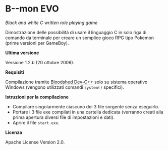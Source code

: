 # B--mon EVO
*Black and white C written role playing game*

Dimostrazione delle possibilità di usare il linguaggio C in solo riga di comando da terminale per creare un semplice gioco RPG tipo Pokemon (prime versioni per GameBoy).

**Ultima versione**

Versione 1.2.b (20 ottobre 2009).

**Requisiti**

Compilazione tramite [Bloodshed Dev-C++](https://sourceforge.net/projects/orwelldevcpp/) solo su sistema operativo Windows (vengono utilizzati comandi `system()` specifici).

**Istruzioni per la compilazione**

 - Compilare singolarmente ciascuno dei 3 file sorgente senza eseguirlo.
 - Portare i 3 file exe compilati in una cartella dedicata (verranno creati alla prima apertura diversi file di impostazioni e dati).
 - Aprire il file `start.exe`.

**Licenza**

Apache License Version 2.0.
